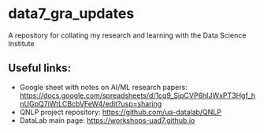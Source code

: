 # data7_gra_updates
A repository for collating my research and learning with the Data Science Institute

## Useful links:
- Google sheet with notes on AI/ML research papers: https://docs.google.com/spreadsheets/d/1cq9_SipCVP6hIJWxPT3Hgf_hnUGpQ7iWtLCBcbVFeW4/edit?usp=sharing
- QNLP project repository: https://github.com/ua-datalab/QNLP
- DataLab main page: https://workshops-uad7.github.io
